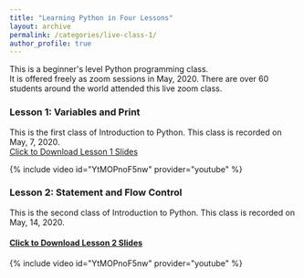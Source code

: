 ```yaml
---
title: "Learning Python in Four Lessons"
layout: archive
permalink: /categories/live-class-1/
author_profile: true
---
```



This is a beginner's level Python programming class.  
It is offered freely as zoom sessions in May, 2020. There are over 60 students around the world attended this live zoom class.  


### Lesson 1: Variables and Print

This is the first class of Introduction to Python. This class is recorded on May, 7, 2020.   
[Click to Download Lesson 1 Slides](/assets/docs/intro_python_1.pdf)   

{% include video id="YtMOPnoF5nw" provider="youtube" %}


### Lesson 2: Statement and Flow Control

This is the second class of Introduction to Python. This class is recorded on May, 14, 2020. 
#### [Click to Download Lesson 2 Slides](/assets/docs/intro_python_2.pdf)   

{% include video id="YtMOPnoF5nw" provider="youtube" %}
